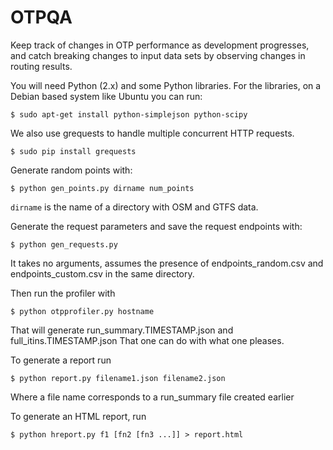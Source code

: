 OTPQA
=====

Keep track of changes in OTP performance as development progresses, and catch breaking changes to input data sets by observing changes in routing results.

You will need Python (2.x) and some Python libraries. For the libraries, on a Debian based system like Ubuntu you can run:

`$ sudo apt-get install python-simplejson python-scipy`

We also use grequests to handle multiple concurrent HTTP requests.

`$ sudo pip install grequests`

Generate random points with: 

    $ python gen_points.py dirname num_points

`dirname` is the name of a directory with OSM and GTFS data.

Generate the request parameters and save the request endpoints with: 

    $ python gen_requests.py 

It takes no arguments, assumes the presence of endpoints_random.csv and endpoints_custom.csv in the same directory.

Then run the profiler with 

    $ python otpprofiler.py hostname

That will generate run_summary.TIMESTAMP.json and full_itins.TIMESTAMP.json
That one can do with what one pleases.

To generate a report run

    $ python report.py filename1.json filename2.json

Where a file name corresponds to a run_summary file created earlier

To generate an HTML report, run

    $ python hreport.py f1 [fn2 [fn3 ...]] > report.html
